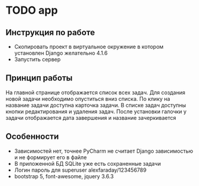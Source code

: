 
# TODO app
## Инструкция по работе
+ Скопировать проект в виртуальное окружение в котором установлен Django желательно 4.1.6
+ Запустить сервер

## Принцип работы
На главной странице отображается список всех задач. Для создания новой задачи необходимо опуститься вниз списка.
По клику на название задачи доступна карточка задачи.
В списке задач доступны кнопки редактирования и удаления задач.
После установки галочки у задачи отображается дата завершения и название зачеркивается


## Особенности
+ Зависимостей нет, точнее PyCharm не считает Django зависимостью и не формирует его в файле
+ В приложенной БД SQLite уже есть сохраненные задачи
+ Логин пароль для superuser alexfaraday/123456789
+ bootstrap 5, font-awesome, jquery 3.6.3